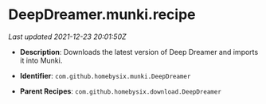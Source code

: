 # DeepDreamer.munki.recipe

_Last updated 2021-12-23 20:01:50Z_

- **Description**: Downloads the latest version of Deep Dreamer and imports it into Munki.

- **Identifier**: `com.github.homebysix.munki.DeepDreamer`

- **Parent Recipes**: `com.github.homebysix.download.DeepDreamer`
